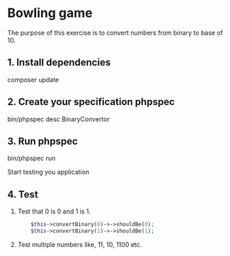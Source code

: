 # Bowling game

The purpose of this exercise is to convert numbers from binary to base of 10.



## 1. Install dependencies

composer update

## 2. Create your specification phpspec

bin/phpspec desc BinaryConvertor

## 3. Run phpspec

bin/phpspec run

Start testing you application

## 4. Test

1. Test that 0 is 0 and 1 is 1.

    ```php
        $this->convertBinary(0)->->shouldBe(0);
        $this->convertBinary(1)->->shouldBe(1);
    ```

2.  Test multiple numbers like, 11, 10, 1100 etc.

